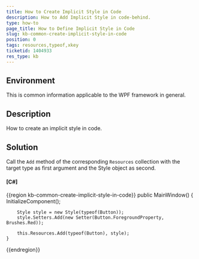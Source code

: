 ```yaml
---
title: How to Create Implicit Style in Code
description: How to Add Implicit Style in code-behind.
type: how-to
page_title: How to Define Implicit Style in Code
slug: kb-common-create-implicit-style-in-code
position: 0
tags: resources,typeof,xkey
ticketid: 1404933
res_type: kb
---
```


## Environment

This is common information applicable to the WPF framework in general.

## Description

How to create an implicit style in code.

## Solution

Call the `Add` method of the corresponding `Resources` collection with the target type as first argument and the Style object as second.

#### __[C#]__
{{region kb-common-create-implicit-style-in-code}}
	public MainWindow()
	{
		InitializeComponent();
		
		Style style = new Style(typeof(Button));
		style.Setters.Add(new Setter(Button.ForegroundProperty, Brushes.Red));

		this.Resources.Add(typeof(Button), style);
	}
{{endregion}}
